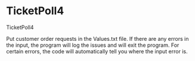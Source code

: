# TicketPoll4
TicketPoll4

Put customer order requests in the Values.txt file. If there are any errors in the input, the program will log the issues and will exit the program. For certain errors, the code will automatically tell you where the input error is.
